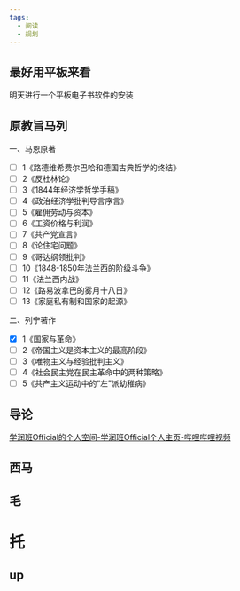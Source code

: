 ```yaml
---
tags:
  - 阅读
  - 规划
---
```

## 最好用平板来看
明天进行一个平板电子书软件的安装
## 原教旨马列
一、马恩原著 
* [ ] 1《路德维希费尔巴哈和德国古典哲学的终结》 
* [ ] 2《反杜林论》 
* [ ] 3《1844年经济学哲学手稿》 
* [ ] 4《政治经济学批判导言序言》 
* [ ] 5《雇佣劳动与资本》 
* [ ] 6《工资价格与利润》 
* [ ] 7《共产党宣言》 
* [ ] 8《论住宅问题》 
* [ ] 9《哥达纲领批判》 
* [ ] 10《1848-1850年法兰西的阶级斗争》 
* [ ] 11《法兰西内战》 
* [ ] 12《路易波拿巴的雾月十八日》 
* [ ] 13《家庭私有制和国家的起源》 

二、列宁著作 
* [x] 1《国家与革命》 
* [ ] 2《帝国主义是资本主义的最高阶段》
* [ ] 3《唯物主义与经验批判主义》 
* [ ] 4《社会民主党在民主革命中的两种策略》 
* [ ] 5《共产主义运动中的“左”派幼稚病》
## 导论
[学润班Official的个人空间-学润班Official个人主页-哔哩哔哩视频](https://space.bilibili.com/3493265212967779)
## 西马
## 毛
# 托
## up
